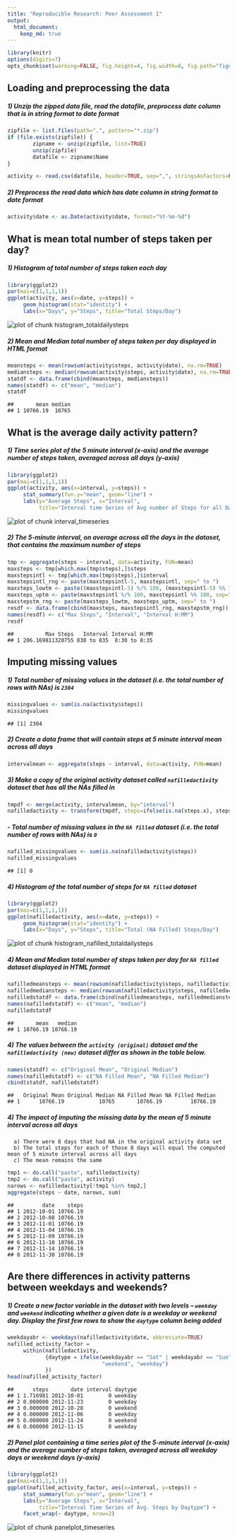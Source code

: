 ```yaml
---
title: "Reproducible Research: Peer Assessment 1"
output: 
  html_document:
    keep_md: true
---
```



```r
library(knitr)
options(digits=7)
opts_chunk$set(warning=FALSE, fig.height=4, fig.width=8, fig.path="figure/")
```

## Loading and preprocessing the data
##### 1) Unzip the zipped data file, read the datafile, preprocess date column that is in string format to date format


```r
zipfile <- list.files(path=".", pattern="*.zip")
if (file.exists(zipfile)) {
        zipname <- unzip(zipfile, list=TRUE)
        unzip(zipfile)
        datafile <- zipname$Name
}

activity <- read.csv(datafile, header=TRUE, sep=",", stringsAsFactors=FALSE)
```

##### 2) Preprocess the read data which has date column in string format to date format


```r
activity$date <- as.Date(activity$date, format="%Y-%m-%d")
```
## What is mean total number of steps taken per day?

##### 1) Histogram of total number of steps taken each day


```r
library(ggplot2)
par(mai=c(1,1,1,1))
ggplot(activity, aes(x=date, y=steps)) + 
     geom_histogram(stat="identity") + 
     labs(x="Days", y="Steps", title="Total Steps/Day")
```

![plot of chunk histogram_totaldailysteps](figure/histogram_totaldailysteps.png) 

##### 2) Mean and Median total number of steps taken per day displayed in HTML format


```r
meansteps <- mean(rowsum(activity$steps, activity$date), na.rm=TRUE)
mediansteps <- median(rowsum(activity$steps, activity$date), na.rm=TRUE)
statdf <- data.frame(cbind(meansteps, mediansteps))
names(statdf) <- c("mean", "median")
statdf
```

```
##       mean median
## 1 10766.19  10765
```

## What is the average daily activity pattern?

##### 1) Time series plot of the 5 minute interval (x-axis) and the average number of steps taken, averaged across all days (y-axis)


```r
library(ggplot2)
par(mai=c(1,1,1,1))
ggplot(activity, aes(x=interval, y=steps)) + 
     stat_summary(fun.y="mean", geom="line") + 
     labs(y="Average Steps", x="Interval", 
          title="Interval time Series of Avg number of Steps for all Days")
```

![plot of chunk interval_timeseries](figure/interval_timeseries.png) 

##### 2) The 5-minute interval, on average across all the days in the dataset, that contains the maximum number of steps


```r
tmp <- aggregate(steps ~ interval, data=activity, FUN=mean)
maxsteps <- tmp[which.max(tmp$steps),]$steps
maxstepsintl <- tmp[which.max(tmp$steps),]$interval
maxstepsintl_rng <- paste(maxstepsintl-5, maxstepsintl, sep=" to ")
maxsteps_lowtm <- paste((maxstepsintl-5) %/% 100, (maxstepsintl-5) %% 100, sep=":")
maxsteps_uptm <- paste(maxstepsintl %/% 100, maxstepsintl %% 100, sep=":")
maxstepstm_rng <- paste(maxsteps_lowtm, maxsteps_uptm, sep=" to ")
resdf <- data.frame(cbind(maxsteps, maxstepsintl_rng, maxstepstm_rng))
names(resdf) <- c("Max Steps", "Interval", "Interval H:MM")
resdf
```

```
##          Max Steps   Interval Interval H:MM
## 1 206.169811320755 830 to 835  8:30 to 8:35
```

## Imputing missing values

##### 1) Total number of missing values in the dataset (i.e. the total number of rows with NAs) is `2304`

```r
missingvalues <- sum(is.na(activity$steps))
missingvalues
```

```
## [1] 2304
```

##### 2) Create a data frame that will contain steps at 5 minute interval mean across all days


```r
intervalmean <- aggregate(steps ~ interval, data=activity, FUN=mean)
```

##### 3) Make a copy of the original activity dataset called `nafilledactivity` dataset that has all the NAs filled in


```r
tmpdf <- merge(activity, intervalmean, by="interval")
nafilledactivity <- transform(tmpdf, steps=ifelse(is.na(steps.x), steps.y, steps.x))[c(5,3,1)]
```

##### - Total number of missing values in the `NA filled` dataset (i.e. the total number of rows with NAs) is `0`

```r
nafilled_missingvalues <- sum(is.na(nafilledactivity$steps))
nafilled_missingvalues
```

```
## [1] 0
```

##### 4) Histogram of the total number of steps for `NA filled` dataset


```r
library(ggplot2)
par(mai=c(1,1,1,1))
ggplot(nafilledactivity, aes(x=date, y=steps)) + 
     geom_histogram(stat="identity") + 
     labs(x="Days", y="Steps", title="Total (NA Filled) Steps/Day")
```

![plot of chunk histogram_nafilled_totaldailysteps](figure/histogram_nafilled_totaldailysteps.png) 

##### 4) Mean and Median total number of steps taken per day for `NA filled` dataset displayed in HTML format


```r
nafilledmeansteps <- mean(rowsum(nafilledactivity$steps, nafilledactivity$date))
nafilledmediansteps <- median(rowsum(nafilledactivity$steps, nafilledactivity$date))
nafilledstatdf <- data.frame(cbind(nafilledmeansteps, nafilledmediansteps))
names(nafilledstatdf) <- c("mean", "median")
nafilledstatdf
```

```
##       mean   median
## 1 10766.19 10766.19
```

##### 4) The values between the `activity (original)` dataset and the `nafilledactivity (new)` dataset differ as shown in the table below.


```r
names(statdf) <- c("Original Mean", "Original Median")
names(nafilledstatdf) <- c("NA Filled Mean", "NA Filled Median")
cbind(statdf, nafilledstatdf)
```

```
##   Original Mean Original Median NA Filled Mean NA Filled Median
## 1      10766.19           10765       10766.19         10766.19
```

##### 4) The impact of imputing the missing data by the mean of 5 minute interval across all days  

      a) There were 8 days that had NA in the original activity data set
      b) The total steps for each of those 8 days will equal the computed mean of 5 minute interval across all days
      c) The mean remains the same


```r
tmp1 <- do.call("paste", nafilledactivity)
tmp2 <- do.call("paste", activity)
narows <- nafilledactivity[!tmp1 %in% tmp2,]
aggregate(steps ~ date, narows, sum)
```

```
##         date    steps
## 1 2012-10-01 10766.19
## 2 2012-10-08 10766.19
## 3 2012-11-01 10766.19
## 4 2012-11-04 10766.19
## 5 2012-11-09 10766.19
## 6 2012-11-10 10766.19
## 7 2012-11-14 10766.19
## 8 2012-11-30 10766.19
```

## Are there differences in activity patterns between weekdays and weekends?

##### 1) Create a new factor variable in the dataset with two levels – `weekday` and `weekend` indicating whether a given date is a weekday or weekend day. Display the first few rows to show the `daytype` column being added


```r
weekdayabr <- weekdays(nafilledactivity$date, abbreviate=TRUE)
nafilled_activity_factor = 
     within(nafilledactivity, 
            {daytype = ifelse(weekdayabr == "Sat" | weekdayabr == "Sun", 
                              "weekend", "weekday")
            })
head(nafilled_activity_factor)
```

```
##      steps       date interval daytype
## 1 1.716981 2012-10-01        0 weekday
## 2 0.000000 2012-11-23        0 weekday
## 3 0.000000 2012-10-28        0 weekend
## 4 0.000000 2012-11-06        0 weekday
## 5 0.000000 2012-11-24        0 weekend
## 6 0.000000 2012-11-15        0 weekday
```

##### 2) Panel plot containing a time series plot of the 5-minute interval (x-axis) and the average number of steps taken, averaged across all weekday days or weekend days (y-axis)


```r
library(ggplot2)
par(mai=c(1,1,1,1))
ggplot(nafilled_activity_factor, aes(x=interval, y=steps)) + 
     stat_summary(fun.y="mean", geom="line") + 
     labs(y="Average Steps", x="Interval", 
          title="Interval Time Series of Avg. Steps by Daytype") + 
     facet_wrap(~ daytype, nrow=2)
```

![plot of chunk panelplot_timeseries](figure/panelplot_timeseries.png) 

